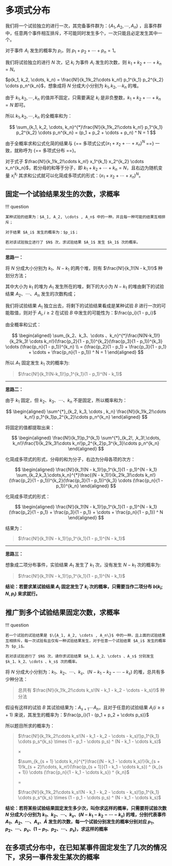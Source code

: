 # 多项式分布

我们将一个试验独立的进行一次，其完备事件群为：$\{A_1, A_2, \cdots , A_n\}$ ，且事件群中，任意两个事件相互排斥，不可能同时发生多个，一次只能且必定发生其中一个。

对于事件 $A_i$ 发生的概率为 $p_i$，则 $p_1 + p_2 + \cdots + p_n = 1$。

我们将试验独立的进行 $N$ 次，记 $k_i$ 为事件 $A_i$ 发生的次数，则 $k_1 + k_2 + \cdots + k_n = N$。

$p(k_1, k_2, \cdots, k_n) = \frac{N!}{k_1!k_2!\cdots k_n!} p_1^{k_1} p_2^{k_2} \cdots p_n^{k_n}$，想象成将 $N$ 分成大小分别为 $k_1, k_2, \cdots k_n$ 的堆。

由于 $k_1, k_2, \cdots , k_n$ 的值并不固定，只需要满足 $k_i$ 是非负整数，$k_1 + k_2 + \cdots + k_n = N$ 即可。

所以 $k_1, k_2, \cdots , k_n$ 的全概率和为：

$$
\sum_{k_1, k_2, \cdots, k_n}^{*}\frac{N!}{k_1!k_2!\cdots k_n!} p_1^{k_1} p_2^{k_2} \cdots p_n^{k_n} = (p_1 + p_2 + \cdots + p_n) ^ N = 1
$$

由于全概率求和公式化简的结果与 {== 多项式公式$(x_1 + x_2 + \cdots + x_n) ^ N$ ==} 一致，就称呼为 {== 多项式分布 ==}。

对于式子 $\frac{N!}{k_1!k_2!\cdots k_n!} x_1^{k_1} x_2^{k_2} \cdots x_n^{k_n}$，若分母的和等于分子，即 $k_1 + k_2 + \cdots + k_n = N$，且右边为随机变量 $x_i^{k_i}$ 其求和公式就可以化简成多项式的形式：$(x_1 + x_2 + \cdots + x_n) ^ N$。

## 固定一个试验结果发生的次数，求概率

!!! question

    某种试验的结果为：$A_1, A_2, \cdots , A_n$ 中的一种，并且每一种可能的结果互相排斥；
    
    对于结果 $A_i$ 发生的概率为：$p_i$；

    若对该试验独立进行了 $N$ 次，求试验结果 $A_1$ 发生 $k_1$ 次的概率。

---

**思路一：**

将 $N$ 分成大小分别为 $k_1、N - k_1$ 的两个堆，则有 $\frac{N!}{k_1!(N - k_1)!}$ 种划分方法；

其中大小为 $k_1$ 的堆为 $A_1$ 发生所在的堆，剩下的大小为 $N - k_1$ 的堆由剩下的试验结果 $A_2、\cdots、A_n$ 发生的次数构成；

我们将试验结果 $A_1$ 独立出去，将剩下的试验结果看成是某种试验 $B$ 进行一次的可能取值，则对于 $A_i, i \geq 2$ 在试验 $B$ 中发生的可能性为：$\frac{p_i}{1 - p_i}$

由全概率和公式：

$$
\begin{aligned}
\sum_{k_2、k_3、\cdots 、k_n}^{*}\frac{N(N-k_1)!}{k_2!k_3! \cdots k_n!}(\frac{p_2}{1 - p_1})^{k_2}(\frac{p_3}{1 - p_1})^{k_3} \cdots (\frac{p_n}{1 - p_1})^{k_n} \\ = (\frac{p_2}{1 - p_1} + \frac{p_3}{1 - p_1} + \cdots + \frac{p_n}{1 - p_1}) ^ N = 1
\end{aligned}
$$

所以 $A_1$ 固定发生 $k_1$ 次的概率为:
> $\frac{N!}{k_1!(N-k_1)!}p_1^{k_1}(1 - p_1)^(N - k_1)$

---

**思路二：**

由于 $k_1$ 固定，但 $k_2、k_3、\cdots 、k_n$ 不是固定，所以概率和为：

$$
\begin{aligned}
    \sum^{*}_{k_2, k_3, \cdots , k_n} \frac{N!}{k_1!k_2!\cdots k_n!} p_1^{k_1}p_2^{k_2}\cdots p_n^{k_n}
\end{aligned}
$$

将固定的值都提取出来：

$$
\begin{aligned}
    \frac{N!}{k_1!}p_1^{k_1} \sum^{*}_{k_2!, ,k_3!,\cdots, k_n!}\frac{1}{k_2!k_3!\cdots k_n!}p_2^{k_2}p_3^{k_3}\cdots p_n^{k_n}
\end{aligned}
$$

化简成多项式的形式，分母的和为分子，右边为分母各项的次方：

$$
\begin{aligned}
    \frac{N!}{k_1!(N - k_1)!}p_1^{k_1}(1 - p_1)^{N - k_1} \sum_{k_2,k_3,\cdots,k_n}^{*}\frac{(N - k_1)!}{k_2!k_3!\cdots k_n!}(\frac{p_2}{1 - p_1})^{k_2}(\frac{p_3}{1 - p_1})^{k_3} \cdots (\frac{p_n}{1 - p_1})^{k_n}
\end{aligned}
$$

化简成多项式的形式：

$$
\begin{aligned}
    \frac{N!}{k_1!(N - k_1)!}p_1^{k_1}(1 - p_1)^{N - k_1} (\frac{p_2}{1 - p_1} + \frac{p_3}{1 - p_1} + \cdots + \frac{p_n}{1 - p_1}) ^ N
\end{aligned}
$$

结果为：
> $\frac{N!}{k_1!(N - k_1)!}p_1^{k_1}(1 - p_1)^{N - k_1}$

---

**思路三：**

想象成二项分布事件，实验结果 $A_1$ 发生了 $k_1$ 次，没有发生 $N - k_1$ 次的概率为:

> $\frac{N!}{k_1!(N - k_1)!}p_1^{k_1}(1 - p_1)^{N - k_1}$

**结论：若要求某试验结果 $A_i$ 固定发生了 $k_i$ 次的概率，只需要当作二项分布 $b(k_i; N, p_i)$ 来求就行。**

## 推广到多个试验结果固定次数，求概率

!!! question

    若一个试验的试验结果是 $\{A_1, A_2, \cdots , A_n\}$ 中的一种，且上面的试验结果互相排斥，每一次试验有且仅有一种试验结果发生，对于任意一个试验结果 $A_i$ 发生的概率为 $p_i$。

    若对该试验进行了 $N$ 次，请你求试验结果 $A_1、A_2、\cdots 、A_s$ 分别发生 $k_1、k_2、\cdots 、k_s$ 次的概率。

将 $N$ 分成大小分别为：$k_1、k_2、\cdots、k_s、(N - k_1 - k_2 - \cdots - k_s)$ 的堆，总共有多少种分法：
> 总共有 $\frac{N!}{k_1!k_2!\cdots k_s!(N - k_1 - k_2 - \cdots - k_s)!}$ 种分法

假设有这样的试验 $B$ 其试验结果为：$A_{s+1} \cdots A_n$，且对于任意的试验结果 $A_i(i \geq s + 1)$ 来说，其发生的概率为：$\frac{p_i}{1 - (p_1 + p_2 + \cdots p_s)}$

所以题目所求的概率为：
> $\frac{N!}{k_1!k_2!\cdots k_s!(N - k_1 - k_2 - \cdots - k_s)!}p_1^{k_1} \cdots p_s^{k_s} \times (1 - p_1 - \cdots p_s) ^ (N - k_1 - \cdots k_s)$
> 
> $\times$
> 
> $\sum_{k_{s + 1} \cdots k_n}^{*}\frac{(N - k_1 - \cdots k_s)!}{k_{s + 1}!k_{s + 2}!\cdots, k_n!}(\frac{p_{s + 1}}{1 - k_1 - \cdots k_s}) ^ {k_{s + 1}} \cdots (\frac{p_n}{1 - k_1 - \cdots k_s}) ^ {k_n}$
> 
> $=$
>
> $\frac{N!}{k_1!k_2!\cdots k_s!(N - k_1 - k_2 - \cdots - k_s)!}p_1^{k_1} \cdots p_s^{k_s} \times (1 - p_1 - \cdots p_s) ^ (N - k_1 - \cdots k_s)$

**结论：若将某些试验结果固定发生多少次，叫你求这样的概率，只需要将试验次数 $N$ 分成大小分别为 $k_1、k_2、\cdots 、k_s 、(N - k_1 - k_2 - \cdots - k_s)$ 的堆，分别代表事件 $A_1、A_2、\cdots 、A_s、\bar{A}$ 发生的次数，每一个试验分别发生的概率分别对应 $p_1、p_2、\cdots 、p_s、(1 - p_1、p_2、\cdots 、p_s)$，求这样的概率**

## 在多项式分布中，在已知某事件固定发生了几次的情况下，求另一事件发生某次的概率

